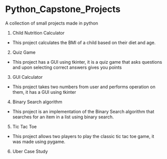 # Python_Capstone_Projects
A collection of small projects made in python
1. Child Nutrition Calculator
  - This project calculates the BMI of a child based on their diet and age.
2. Quiz Game
  - This project has a GUI using tkinter, it is a quiz game that asks questions and upon selecting correct answers gives you points 
3. GUI Calculator
  - This project takes two numbers from user and performs operation on them, it has a GUI using tkinter
4. Binary Search algorithm
  - This project is an implementation of the Binary Search algorithm that searches for an item in a list using binary search.
5. Tic Tac Toe
  - This project allows two players to play the classic tic tac toe game, it was made using pygame.
6. Uber Case Study

